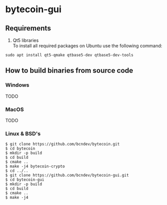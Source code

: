 # bytecoin-gui

## Requirements

1. Qt5 libraries</br>
To install all required packages on Ubuntu use the following command:
```
sudo apt install qt5-qmake qtbase5-dev qtbase5-dev-tools
```

## How to build binaries from source code

### Windows

TODO

### MacOS

TODO

### Linux & BSD's 
```
$ git clone https://github.com/bcndev/bytecoin.git
$ cd bytecoin
$ mkdir -p build
$ cd build
$ cmake ..
$ make -j4 bytecoin-crypto
$ cd ../..
$ git clone https://github.com/bcndev/bytecoin-gui.git
$ cd bytecoin-gui
$ mkdir -p build
$ cd build
$ cmake ..
$ make -j4
```
